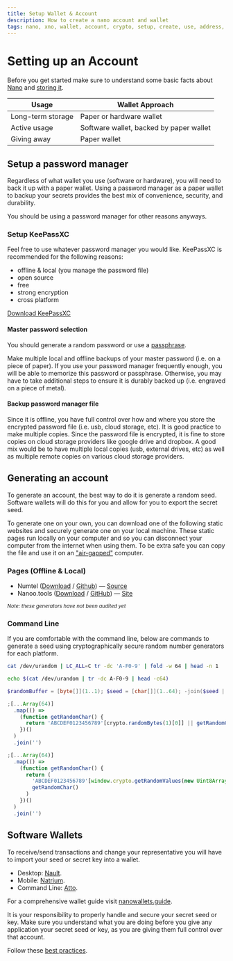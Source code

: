 ```yaml
---
title: Setup Wallet & Account
description: How to create a nano account and wallet
tags: nano, xno, wallet, account, crypto, setup, create, use, address, seed, secure, instructions
---
```


# Setting up an Account

Before you get started make sure to understand some basic facts about [Nano](/getting-started-users/basics) and [storing it](/getting-started-users/storing/basics).

| Usage             | Wallet Approach                         |
| ----------------- | --------------------------------------- |
| Long-term storage | Paper or hardware wallet                |
| Active usage      | Software wallet, backed by paper wallet |
| Giving away       | Paper wallet                            |

## Setup a password manager

Regardless of what wallet you use (software or hardware), you will need to back it up with a paper wallet. Using a password manager as a paper wallet to backup your secrets provides the best mix of convenience, security, and durability.

You should be using a password manager for other reasons anyways.

### Setup KeePassXC

Feel free to use whatever password manager you would like. KeePassXC is recommended for the following reasons:

- offline & local (you manage the password file)
- open source
- free
- strong encryption
- cross platform

<a href="https://keepassxc.org/" target="_blank">Download KeePassXC</a>

#### Master password selection

You should generate a random password or use a <a href="https://www.useapassphrase.com/" target="_blank">passphrase</a>.

Make multiple local and offline backups of your master password (i.e. on a piece of paper). If you use your password manager frequently enough, you will be able to memorize this password or passphrase. Otherwise, you may have to take additional steps to ensure it is durably backed up (i.e. engraved on a piece of metal).

#### Backup password manager file

Since it is offline, you have full control over how and where you store the encrypted password file (i.e. usb, cloud storage, etc). It is good practice to make multiple copies. Since the password file is encrypted, it is fine to store copies on cloud storage providers like google drive and dropbox. A good mix would be to have multiple local copies (usb, external drives, etc) as well as multiple remote copies on various cloud storage providers.

## Generating an account

To generate an account, the best way to do it is generate a random seed. Software wallets will do this for you and allow for you to export the secret seed.

To generate one on your own, you can download one of the following static websites and securely generate one on your local machine. These static pages run locally on your computer and so you can disconnect your computer from the internet when using them. To be extra safe you can copy the file and use it on an <a href="https://en.wikipedia.org/wiki/Air_gap_(networking)" target="_blank">"air-gapped"</a> computer.

### Pages (Offline & Local)

- Numtel (<a href="/resources/numtel-account-generator.html" download>Download</a> / <a href="https://raw.githubusercontent.com/mistakia/nano-community/main/resources/numtel-account-generator.html" target="_blank">Github</a>) — <a href="https://github.com/numtel/rai-paper-wallet/" target="_blank">Source</a>
- Nanoo.tools (<a href="/resources/nanoo-tools-account-generator.html" download>Download</a> / <a href="https://raw.githubusercontent.com/mistakia/nano-community/main/resources/nanoo-tools-account-generator.html" target="_blank">GitHub</a>) — <a href="https://nanoo.tools/light-paperwallets" target="_blank">Site</a>

<small>_Note: these generators have not been audited yet_</small>

### Command Line

If you are comfortable with the command line, below are commands to generate a seed using cryptographically secure random number generators for each platform.

```bash [g1:Mac OSX]
cat /dev/urandom | LC_ALL=C tr -dc 'A-F0-9' | fold -w 64 | head -n 1
```

```bash [g1:Linux]
echo $(cat /dev/urandom | tr -dc A-F0-9 | head -c64)
```

```powershell [g1:Windows]
$randomBuffer = [byte[]](1..1); $seed = [char[]](1..64); -join($seed | foreach { Do {(new-object Security.Cryptography.RNGCryptoServiceProvider).GetBytes($randomBuffer); $randomChar = [char[]]([char]'A'..[char]'F' + [char]'0'..[char]'9')[$randomBuffer[0]]} While ($randomChar -eq $null); $randomChar })
```

```js [g1:Nodejs]
;[...Array(64)]
  .map(() =>
    (function getRandomChar() {
      return 'ABCDEF0123456789'[crypto.randomBytes(1)[0]] || getRandomChar()
    })()
  )
  .join('')
```

```js [g1:Web]
;[...Array(64)]
  .map(() =>
    (function getRandomChar() {
      return (
        'ABCDEF0123456789'[window.crypto.getRandomValues(new Uint8Array(1))] ||
        getRandomChar()
      )
    })()
  )
  .join('')
```

## Software Wallets

To receive/send transactions and change your representative you will have to import your seed or secret key into a wallet.

- Desktop: <a href="https://github.com/Nault/Nault" target="_blank">Nault</a>.
- Mobile: <a href="https://natrium.io/" target="_blank">Natrium</a>.
- Command Line: <a href="https://github.com/codesoap/atto" target="_blank">Atto</a>.

For a comprehensive wallet guide visit <a href="https://nanowallets.guide/" target="_blank">nanowallets.guide</a>.

It is your responsibility to properly handle and secure your secret seed or key. Make sure you understand what you are doing before you give any application your secret seed or key, as you are giving them full control over that account.

Follow these [best practices](/getting-started-users/best-practices).
